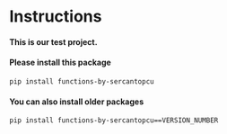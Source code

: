 # Instructions

#### This is our test project. 

#### Please install this package
```
pip install functions-by-sercantopcu
```


#### You can also install older packages
```
pip install functions-by-sercantopcu==VERSION_NUMBER
```
